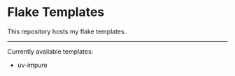 # Flake Templates

This repository hosts my flake templates.

---

Currently available templates:

- uv-impure
